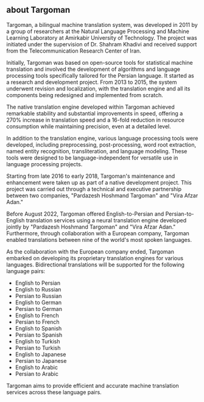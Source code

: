 ## about Targoman
Targoman, a bilingual machine translation system, was developed in 2011 by a group of researchers at the Natural Language Processing and Machine Learning Laboratory at Amirkabir University of Technology. The project was initiated under the supervision of Dr. Shahram Khadivi and received support from the Telecommunication Research Center of Iran.

Initially, Targoman was based on open-source tools for statistical machine translation and involved the development of algorithms and language processing tools specifically tailored for the Persian language. It started as a research and development project. From 2013 to 2015, the system underwent revision and localization, with the translation engine and all its components being redesigned and implemented from scratch.

The native translation engine developed within Targoman achieved remarkable stability and substantial improvements in speed, offering a 270% increase in translation speed and a 16-fold reduction in resource consumption while maintaining precision, even at a detailed level.

In addition to the translation engine, various language processing tools were developed, including preprocessing, post-processing, word root extraction, named entity recognition, transliteration, and language modeling. These tools were designed to be language-independent for versatile use in language processing projects.

Starting from late 2016 to early 2018, Targoman's maintenance and enhancement were taken up as part of a native development project. This project was carried out through a technical and executive partnership between two companies, "Pardazesh Hoshmand Targoman" and "Vira Afzar Adan."

Before August 2022, Targoman offered English-to-Persian and Persian-to-English translation services using a neural translation engine developed jointly by "Pardazesh Hoshmand Targoman" and "Vira Afzar Adan." Furthermore, through collaboration with a European company, Targoman enabled translations between nine of the world's most spoken languages.

As the collaboration with the European company ended, Targoman embarked on developing its proprietary translation engines for various languages. Bidirectional translations will be supported for the following language pairs:

- English to Persian
- English to Russian
- Persian to Russian
- English to German
- Persian to German
- English to French
- Persian to French
- English to Spanish
- Persian to Spanish
- English to Turkish
- Persian to Turkish
- English to Japanese
- Persian to Japanese
- English to Arabic
- Persian to Arabic

Targoman aims to provide efficient and accurate machine translation services across these language pairs.

